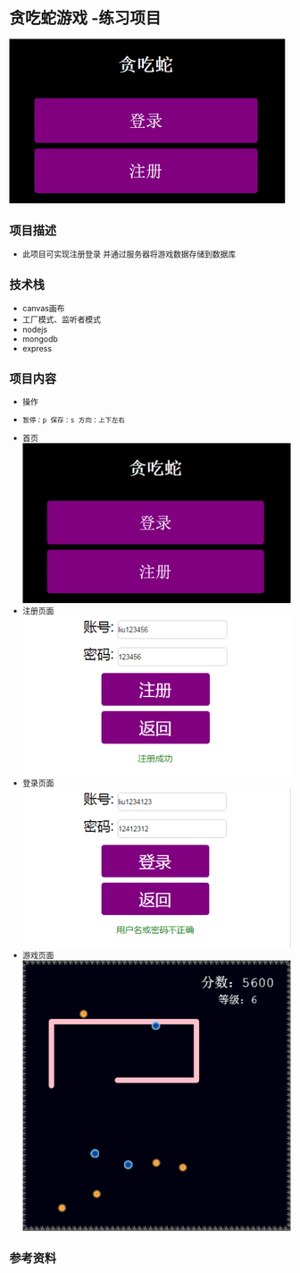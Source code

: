# 贪吃蛇游戏 -练习项目
![image](https://github.com/liu181/eatingSnack/blob/master/picture/home.bmp)
## 项目描述
- 此项目可实现注册登录 并通过服务器将游戏数据存储到数据库
## 技术栈
- canvas画布
- 工厂模式、监听者模式
- nodejs
- mongodb
- express

## 项目内容
- 操作  
-     暂停：p 保存：s 方向：上下左右
- 首页
![image](https://github.com/liu181/eatingSnack/blob/master/picture/home.bmp)
- 注册页面
![image](https://github.com/liu181/eatingSnack/blob/master/picture/register.bmp)
- 登录页面
![image](https://github.com/liu181/eatingSnack/blob/master/picture/login.bmp)
- 游戏页面
![image](https://github.com/liu181/eatingSnack/blob/master/picture/game.bmp)
## 参考资料

